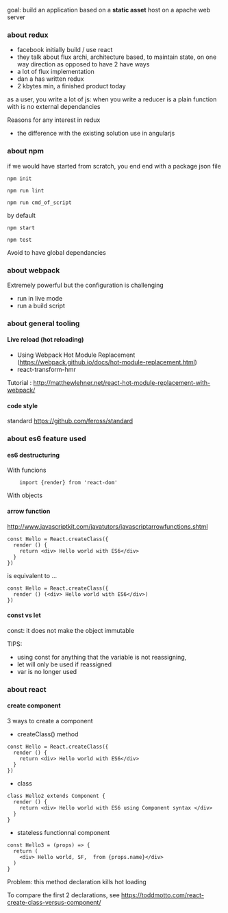 
goal: build an application based on a **static asset** host on a apache web server

###  about redux
* facebook initially build / use react
* they talk about flux archi, architecture based, to maintain state, on one way direction as opposed to have 2 have ways
* a lot of flux implementation
* dan a has written redux
* 2 kbytes min, a finished product today

as a user, you write a lot of js: when you write a reducer is a plain function with is no external dependancies

Reasons for any interest in redux

* the difference with the existing solution use in angularjs


###  about npm
if we would have started from scratch, you end end with a package json file

```
npm init
```

```
npm run lint
```


```
npm run cmd_of_script
```

by default

```
npm start
```

```
npm test
```

Avoid to have global dependancies


### about webpack

Extremely powerful but the configuration is challenging 

* run in live mode
* run a build script

### about general tooling 
#### Live reload (hot reloading)

* Using Webpack Hot Module Replacement (https://webpack.github.io/docs/hot-module-replacement.html)
* react-transform-hmr

Tutorial : http://matthewlehner.net/react-hot-module-replacement-with-webpack/


#### code style 

standard https://github.com/feross/standard



### about es6 feature used 
#### es6 destructuring

With funcions   
```    
    import {render} from 'react-dom'
```

With objects   

#### arrow function
http://www.javascriptkit.com/javatutors/javascriptarrowfunctions.shtml

```
const Hello = React.createClass({
  render () {
    return <div> Hello world with ES6</div>
  }
})
```

is equivalent to  ...

```
const Hello = React.createClass({
  render () (<div> Hello world with ES6</div>)
})
```


#### const vs let

const: it does not make the object immutable

TIPS: 

* using const for anything that the variable is not reassigning, 
* let will only be used if reassigned
* var is no longer used

### about react 
#### create component
3 ways to create a component

* createClass() method

```
const Hello = React.createClass({
  render () {
    return <div> Hello world with ES6</div>
  }
})
```

* class

```
class Hello2 extends Component {
  render () {
    return <div> Hello world with ES6 using Component syntax </div>
  }
}
```

* stateless functionnal component

```
const Hello3 = (props) => {
  return (
    <div> Hello world, SF,  from {props.name}</div>
  )
}
```
Problem: this method declaration kills hot loading 

To compare the first 2 declarations, see https://toddmotto.com/react-create-class-versus-component/
